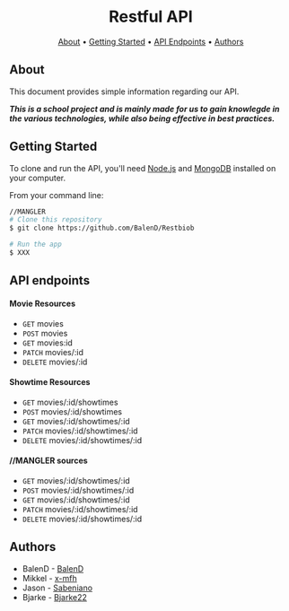 <h1 align="center">
  <br>
 Restful API
  <br>
</h1>

<p align="center">
  <a href="#about">About</a> •
  <a href="#getting-started">Getting Started</a> •
  <a href="#api-endpoints">API Endpoints</a> •
  <a href="#authors">Authors</a>
</p>

## About
This document provides simple information regarding our API.

___This is a school project and is mainly made for us to gain knowlegde in the various technologies, while also being effective in best practices.___

## Getting Started
To clone and run the API, you'll need [Node.js](https://nodejs.org/en/download/) and [MongoDB](https://www.mongodb.com/) installed on your computer.

From your command line:

```bash
//MANGLER
# Clone this repository
$ git clone https://github.com/BalenD/Restbiob

# Run the app
$ XXX
```

## API endpoints
#### Movie Resources
- <code>GET</code> movies
- <code>POST</code> movies
- <code>GET</code> movies:id
- <code>PATCH</code> movies/:id
- <code>DELETE</code> movies/:id
#### Showtime Resources
- <code>GET</code> movies/:id/showtimes
- <code>POST</code> movies/:id/showtimes
- <code>GET</code> movies/:id/showtimes/:id
- <code>PATCH</code> movies/:id/showtimes/:id
- <code>DELETE</code> movies/:id/showtimes/:id
#### //MANGLER sources
- <code>GET</code> movies/:id/showtimes/:id
- <code>POST</code> movies/:id/showtimes/:id
- <code>GET</code> movies/:id/showtimes/:id
- <code>PATCH</code> movies/:id/showtimes/:id
- <code>DELETE</code> movies/:id/showtimes/:id
## Authors
- BalenD - [BalenD](https://github.com/BalenD)
- Mikkel - [x-mfh](https://github.com/x-mfh)
- Jason - [Sabeniano](https://github.com/Sabeniano)
- Bjarke - [Bjarke22](https://github.com/Bjarke22)
